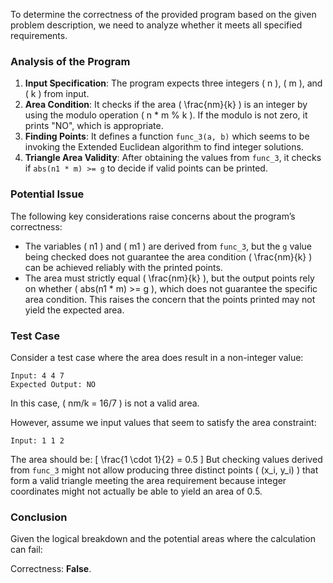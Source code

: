 To determine the correctness of the provided program based on the given problem description, we need to analyze whether it meets all specified requirements.

### Analysis of the Program
1. **Input Specification**: The program expects three integers \( n \), \( m \), and \( k \) from input.
2. **Area Condition**: It checks if the area \( \frac{nm}{k} \) is an integer by using the modulo operation \( n * m \% k \). If the modulo is not zero, it prints "NO", which is appropriate.
3. **Finding Points**: It defines a function `func_3(a, b)` which seems to be invoking the Extended Euclidean algorithm to find integer solutions.
4. **Triangle Area Validity**: After obtaining the values from `func_3`, it checks if `abs(n1 * m) >= g` to decide if valid points can be printed.

### Potential Issue
The following key considerations raise concerns about the program’s correctness:
- The variables \( n1 \) and \( m1 \) are derived from `func_3`, but the `g` value being checked does not guarantee the area condition \( \frac{nm}{k} \) can be achieved reliably with the printed points.
- The area must strictly equal \( \frac{nm}{k} \), but the output points rely on whether \( abs(n1 * m) >= g \), which does not guarantee the specific area condition. This raises the concern that the points printed may not yield the expected area.

### Test Case
Consider a test case where the area does result in a non-integer value:
```
Input: 4 4 7
Expected Output: NO
```
In this case, \( nm/k = 16/7 \) is not a valid area.

However, assume we input values that seem to satisfy the area constraint:
```
Input: 1 1 2
```
The area should be:
\[ \frac{1 \cdot 1}{2} = 0.5 \]
But checking values derived from `func_3` might not allow producing three distinct points \( (x_i, y_i) \) that form a valid triangle meeting the area requirement because integer coordinates might not actually be able to yield an area of 0.5.

### Conclusion
Given the logical breakdown and the potential areas where the calculation can fail:

Correctness: **False**.